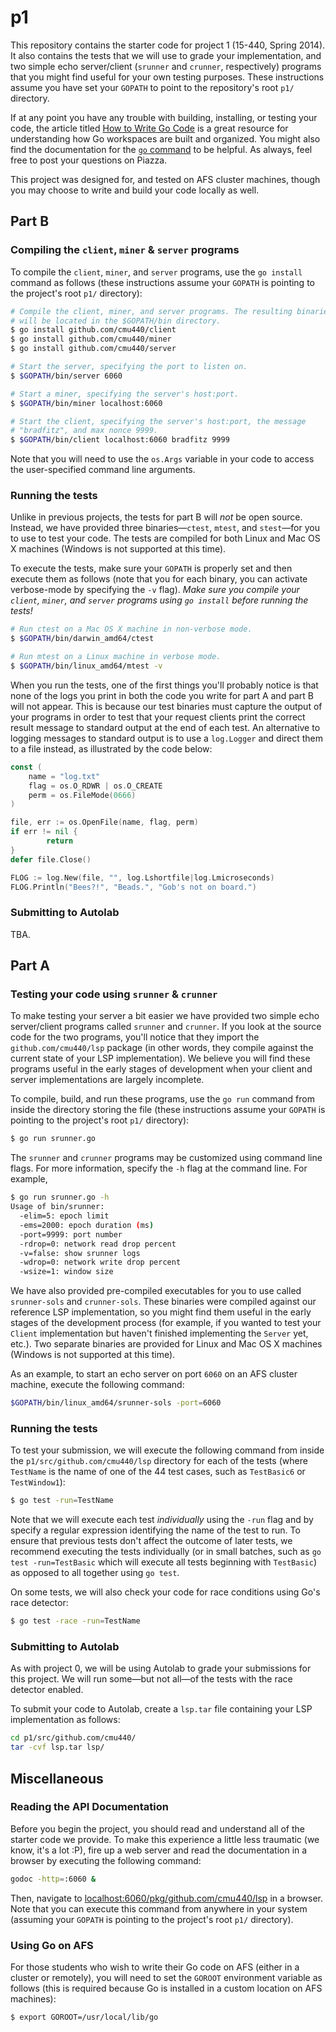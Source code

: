 p1
==

This repository contains the starter code for project 1 (15-440, Spring 2014). It also contains
the tests that we will use to grade your implementation, and two simple echo server/client
(`srunner` and `crunner`, respectively) programs that you might find useful for your own testing
purposes. These instructions assume you have set your `GOPATH` to point to the repository's
root `p1/` directory.

If at any point you have any trouble with building, installing, or testing your code, the article
titled [How to Write Go Code](http://golang.org/doc/code.html) is a great resource for understanding
how Go workspaces are built and organized. You might also find the documentation for the
[`go` command](http://golang.org/cmd/go/) to be helpful. As always, feel free to post your questions
on Piazza.

This project was designed for, and tested on AFS cluster machines, though you may choose to
write and build your code locally as well.

## Part B

### Compiling the `client`, `miner` & `server` programs

To compile the `client`, `miner`, and `server` programs, use the `go install` command
as follows (these instructions assume your
`GOPATH` is pointing to the project's root `p1/` directory):

```bash
# Compile the client, miner, and server programs. The resulting binaries
# will be located in the $GOPATH/bin directory.
$ go install github.com/cmu440/client
$ go install github.com/cmu440/miner
$ go install github.com/cmu440/server

# Start the server, specifying the port to listen on.
$ $GOPATH/bin/server 6060

# Start a miner, specifying the server's host:port.
$ $GOPATH/bin/miner localhost:6060

# Start the client, specifying the server's host:port, the message
# "bradfitz", and max nonce 9999.
$ $GOPATH/bin/client localhost:6060 bradfitz 9999
```

Note that you will need to use the `os.Args` variable in your code to access the user-specified
command line arguments.

### Running the tests

Unlike in previous projects, the tests for part B will _not_ be open source. Instead, we have
provided three binaries&mdash;`ctest`, `mtest`, and `stest`&mdash;for you to use to test your code. 
The tests are compiled for both Linux and Mac OS X machines (Windows is not supported at this time).

To execute the tests, make sure your `GOPATH` is properly set and then execute them as follows (note
that you for each binary, you can activate verbose-mode by specifying the `-v` flag). _Make sure you
compile your `client`, `miner`, and `server` programs using `go install` before running the tests!_

```bash
# Run ctest on a Mac OS X machine in non-verbose mode.
$ $GOPATH/bin/darwin_amd64/ctest

# Run mtest on a Linux machine in verbose mode.
$ $GOPATH/bin/linux_amd64/mtest -v
```

When you run the tests, one of the first things you'll probably notice is that none of the logs
you print in both the code you write for part A and part B will not appear. This is because
our test binaries must capture the output of your programs in order to test that your request clients
print the correct result message to standard output at the end of each test. An alternative to
logging messages to standard output is to use a `log.Logger` and direct them to a file instead, as
illustrated by the code below:

```go
const (
	name = "log.txt"
	flag = os.O_RDWR | os.O_CREATE 
	perm = os.FileMode(0666)
)

file, err := os.OpenFile(name, flag, perm)
if err != nil {
        return
}
defer file.Close()

FLOG := log.New(file, "", log.Lshortfile|log.Lmicroseconds)
FLOG.Println("Bees?!", "Beads.", "Gob's not on board.")
```

### Submitting to Autolab

TBA.

## Part A

### Testing your code using `srunner` & `crunner`

To make testing your server a bit easier we have provided two simple echo server/client
programs called `srunner` and `crunner`. If you look at the source code for the two programs,
you'll notice that they import the `github.com/cmu440/lsp` package (in other words, they compile
against the current state of your LSP implementation). We believe you will find these programs
useful in the early stages of development when your client and server implementations are
largely incomplete.

To compile, build, and run these programs, use the `go run` command from inside the directory
storing the file (these instructions assume your `GOPATH` is pointing to the project's root
`p1/` directory):

```bash
$ go run srunner.go
```

The `srunner` and `crunner` programs may be customized using command line flags. For more
information, specify the `-h` flag at the command line. For example,

```sh
$ go run srunner.go -h
Usage of bin/srunner:
  -elim=5: epoch limit
  -ems=2000: epoch duration (ms)
  -port=9999: port number
  -rdrop=0: network read drop percent
  -v=false: show srunner logs
  -wdrop=0: network write drop percent
  -wsize=1: window size
```

We have also provided pre-compiled executables for you to use called `srunner-sols` and `crunner-sols`. 
These binaries were compiled against our reference LSP implementation,
so you might find them useful in the early stages of the development process (for example, if you wanted to test your 
`Client` implementation but haven't finished implementing the `Server` yet, etc.). Two separate binaries
are provided for Linux and Mac OS X machines (Windows is not supported at this time). 

As an example, to start an echo server on port `6060` on an AFS cluster machine, execute the following command:

```sh
$GOPATH/bin/linux_amd64/srunner-sols -port=6060
```

### Running the tests

To test your submission, we will execute the following command from inside the
`p1/src/github.com/cmu440/lsp` directory for each of the tests (where `TestName` is the
name of one of the 44 test cases, such as `TestBasic6` or `TestWindow1`):

```sh
$ go test -run=TestName
```

Note that we will execute each test _individually_ using the `-run` flag and by specify a regular expression
identifying the name of the test to run. To ensure that previous tests don't affect the outcome of later tests,
we recommend executing the tests individually (or in small batches, such as `go test -run=TestBasic` which will
execute all tests beginning with `TestBasic`) as opposed to all together using `go test`.

On some tests, we will also check your code for race conditions using Go's race detector:

```sh
$ go test -race -run=TestName
```

### Submitting to Autolab

As with project 0, we will be using Autolab to grade your submissions for this project. 
We will run some&mdash;but not all&mdash;of the tests with the race detector enabled.

To submit your code to Autolab, create a `lsp.tar` file containing your LSP implementation as follows:

```sh
cd p1/src/github.com/cmu440/
tar -cvf lsp.tar lsp/
```

## Miscellaneous

### Reading the API Documentation

Before you begin the project, you should read and understand all of the starter code we provide.
To make this experience a little less traumatic (we know, it's a lot :P), 
fire up a web server and read the documentation in a browser by executing the following command:

```sh
godoc -http=:6060 &
```

Then, navigate to [localhost:6060/pkg/github.com/cmu440/lsp](http://localhost:6060/pkg/github.com/cmu440/lsp) in a browser.
Note that you can execute this command from anywhere in your system (assuming your `GOPATH`
is pointing to the project's root `p1/` directory).

### Using Go on AFS

For those students who wish to write their Go code on AFS (either in a cluster or remotely), you will
need to set the `GOROOT` environment variable as follows (this is required because Go is installed
in a custom location on AFS machines):

```bash
$ export GOROOT=/usr/local/lib/go
```
